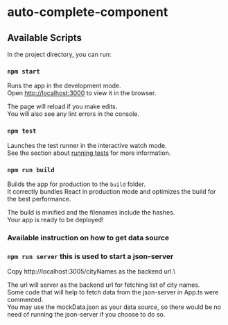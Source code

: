 # auto-complete-component

## Available Scripts

In the project directory, you can run:

### `npm start`

Runs the app in the development mode.\
Open [http://localhost:3000](http://localhost:3000) to view it in the browser.

The page will reload if you make edits.\
You will also see any lint errors in the console.

### `npm test`

Launches the test runner in the interactive watch mode.\
See the section about [running tests](https://facebook.github.io/create-react-app/docs/running-tests) for more information.

### `npm run build`

Builds the app for production to the `build` folder.\
It correctly bundles React in production mode and optimizes the build for the best performance.

The build is minified and the filenames include the hashes.\
Your app is ready to be deployed!

### Available instruction on how to get data source

### `npm run server` this is used to start a json-server

Copy http://localhost:3005/cityNames as the backend url.\

The url will server as the backend url for fetching list of city names.\
Some code that will help to fetch data from the json-server in App.ts were commented.\
You may use the mockData.json as your data source, so there would be no need of running the json-server if you choose to do so.
